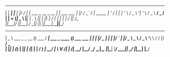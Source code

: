  _       _               _  __     _                          _            
| | ____| |___          | |/ /   _| |__   ___ _ __ _ __   ___| |_ ___  ___ 
| |/ / _` / __|  _____  | ' / | | | '_ \ / _ \ '__| '_ \ / _ \ __/ _ \/ __|
|   < (_| \__ \ |_____| | . \ |_| | |_) |  __/ |  | | | |  __/ ||  __/\__ \
|_|\_\__,_|___/         |_|\_\__,_|_.__/ \___|_|  |_| |_|\___|\__\___||___/
                                                                           
 ____                    _        ____                  _          
|  _ \  ___  _   _  __ _(_) ___  / ___|  ___ _ ____   _(_) ___ ___ 
| | | |/ _ \| | | |/ _` | |/ _ \ \___ \ / _ \ '__\ \ / / |/ __/ _ \
| |_| | (_) | |_| | (_| | |  __/  ___) |  __/ |   \ V /| | (_|  __/
|____/ \___/ \__,_|\__, |_|\___| |____/ \___|_|    \_/ |_|\___\___|
                   |___/                                           
